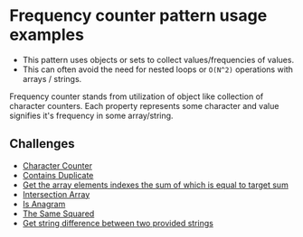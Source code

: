 # Frequency counter pattern usage examples

* This pattern uses objects or sets to collect values/frequencies of values.
* This can often avoid the need for nested loops or `O(N^2)` operations with arrays / strings.

Frequency counter stands from utilization of object like collection of character counters. Each property represents some character and value signifies it's frequency in some array/string.

## Challenges

- [Character Counter](https://github.com/forest-shadow/js-algorithms/tree/master/frequency-counter/characterCounter)
- [Contains Duplicate](https://github.com/forest-shadow/js-algorithms/tree/master/frequency-counter/containsDuplicate)
- [Get the array elements indexes the sum of which is equal to target sum](https://github.com/forest-shadow/js-algorithms/tree/main/frequency-counter/getTargetSumIndexes)
- [Intersection Array](https://github.com/forest-shadow/js-algorithms/tree/master/frequency-counter/intersectionArray)
- [Is Anagram](https://github.com/forest-shadow/js-algorithms/tree/master/frequency-counter/isAnagram)
- [The Same Squared](https://github.com/forest-shadow/js-algorithms/tree/master/frequency-counter/sameSquared)
- [Get string difference between two provided strings](https://github.com/forest-shadow/js-algorithms/tree/main/frequency-counter/twoStringsDifference)